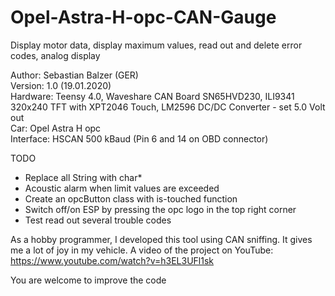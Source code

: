 # Opel-Astra-H-opc-CAN-Gauge
Display motor data, display maximum values, read out and delete error codes, analog display

Author: Sebastian Balzer (GER)<br>
Version: 1.0 (19.01.2020) <br>
Hardware: Teensy 4.0, Waveshare CAN Board SN65HVD230, ILI9341 320x240 TFT with XPT2046 Touch, LM2596 DC/DC Converter - set 5.0 Volt out <br>
Car: Opel Astra H opc <br>
Interface: HSCAN 500 kBaud (Pin 6 and 14 on OBD connector) <br>

TODO
- Replace all String with char*
- Acoustic alarm when limit values are exceeded
- Create an opcButton class with is-touched function
- Switch off/on ESP by pressing the opc logo in the top right corner
- Test read out several trouble codes

As a hobby programmer, I developed this tool using CAN sniffing. It gives me a lot of joy in my vehicle.
A video of the project on YouTube: https://www.youtube.com/watch?v=h3EL3UFl1sk

You are welcome to improve the code
